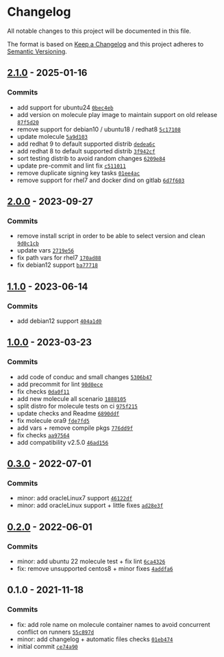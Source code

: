 # Changelog

All notable changes to this project will be documented in this file.

The format is based on [Keep a Changelog](https://keepachangelog.com/en/1.0.0/)
and this project adheres to [Semantic Versioning](https://semver.org/spec/v2.0.0.html).

## [2.1.0](https://github.com/lotusnoir/ansible-apps_snoopy/compare/2.0.0...2.1.0) - 2025-01-16

### Commits

- add support for ubuntu24 [`0bec4eb`](https://github.com/lotusnoir/ansible-apps_snoopy/commit/0bec4eba0cc4eb07a3c346a3ec33e3939f62bb71)
- add version on molecule play image to maintain support on old release [`87f5d20`](https://github.com/lotusnoir/ansible-apps_snoopy/commit/87f5d207ec3a991328c67e3d12f8e0b5799a23cc)
- remove support for debian10 / ubuntu18 / redhat8 [`5c17108`](https://github.com/lotusnoir/ansible-apps_snoopy/commit/5c17108e7e7be489a9b311f56e30d0c95e1039d5)
- update molecule [`5a9d103`](https://github.com/lotusnoir/ansible-apps_snoopy/commit/5a9d103a4f24dd75c776542f3ef58505e62fff1f)
- add redhat 9 to default supported distrib [`dedea6c`](https://github.com/lotusnoir/ansible-apps_snoopy/commit/dedea6cea9a2c648d046b102d0e36208880dc1db)
- add redhat 8 to default supported distrib [`3f942cf`](https://github.com/lotusnoir/ansible-apps_snoopy/commit/3f942cf75cefbbdf159ed8e063b13ecd0ab8aaa0)
- sort testing distrib to avoid random changes [`6209e84`](https://github.com/lotusnoir/ansible-apps_snoopy/commit/6209e8407cf5a0fc8cf0ce5a8ac54d69bc222ca3)
- update pre-commit and lint fix [`c511011`](https://github.com/lotusnoir/ansible-apps_snoopy/commit/c511011086ce6e3259340054b6c1b7e46834edb5)
- remove duplicate signing key tasks [`01ee4ac`](https://github.com/lotusnoir/ansible-apps_snoopy/commit/01ee4ac27353a3a919a37f4ce9cada432b8a73a7)
- remove support for rhel7 and docker dind on gitlab [`6d7f603`](https://github.com/lotusnoir/ansible-apps_snoopy/commit/6d7f603d6c4de8ef4947b3bd1b48b773e83f7227)

## [2.0.0](https://github.com/lotusnoir/ansible-apps_snoopy/compare/1.1.0...2.0.0) - 2023-09-27

### Commits

- remove install script in order to be able to select version and clean [`9d0c1cb`](https://github.com/lotusnoir/ansible-apps_snoopy/commit/9d0c1cb1d9862de8fd86191983c06a4a20b906a3)
- update vars [`2719e56`](https://github.com/lotusnoir/ansible-apps_snoopy/commit/2719e5685a212a4710602ac4017aef60a1a0a1ef)
- fix path vars for rhel7 [`170ad88`](https://github.com/lotusnoir/ansible-apps_snoopy/commit/170ad881fa4c1b417058ba339637e95f8eb0e0ae)
- fix debian12 support [`ba77718`](https://github.com/lotusnoir/ansible-apps_snoopy/commit/ba77718adc0779740addb8f17fdd531d7b575cf0)

## [1.1.0](https://github.com/lotusnoir/ansible-apps_snoopy/compare/1.0.0...1.1.0) - 2023-06-14

### Commits

- add debian12 support [`404a1d0`](https://github.com/lotusnoir/ansible-apps_snoopy/commit/404a1d0b6d8765634dd667149253719b9e8b226e)

## [1.0.0](https://github.com/lotusnoir/ansible-apps_snoopy/compare/0.3.0...1.0.0) - 2023-03-23

### Commits

- add code of conduc and small changes [`5306b47`](https://github.com/lotusnoir/ansible-apps_snoopy/commit/5306b47429bd5f6ec38d38f03d4a2f42320a7655)
- add precommit for lint [`90d0ece`](https://github.com/lotusnoir/ansible-apps_snoopy/commit/90d0ece3e0712bab99462bcf293e0c399ab2c305)
- fix checks [`0da0f11`](https://github.com/lotusnoir/ansible-apps_snoopy/commit/0da0f113bd1b98e06db359b87aac4ef95a5535ff)
- add new molecule all scenario [`1888105`](https://github.com/lotusnoir/ansible-apps_snoopy/commit/188810553b7a9a2da1315f31d2630eb927835030)
- split distro for molecule tests on ci [`975f215`](https://github.com/lotusnoir/ansible-apps_snoopy/commit/975f2155bc185c0c9cb81f89d538aa269b1cf324)
- update checks and Readme [`6890ddf`](https://github.com/lotusnoir/ansible-apps_snoopy/commit/6890ddf5e7e77e6f73275efbcc9e1eae71623e56)
- fix molecule ora9 [`fde7fd5`](https://github.com/lotusnoir/ansible-apps_snoopy/commit/fde7fd53b36a64ae3726d945a60c980626af5c04)
- add vars + remove compile pkgs [`776dd9f`](https://github.com/lotusnoir/ansible-apps_snoopy/commit/776dd9fb5cc5f18264c0189b5c3b0e9645f1a419)
- fix checks [`aa97564`](https://github.com/lotusnoir/ansible-apps_snoopy/commit/aa97564789fe28fcc5d12a1367a2f07c03f15bb6)
- add compatibility v2.5.0 [`46ad156`](https://github.com/lotusnoir/ansible-apps_snoopy/commit/46ad15685f3f2fc7f509883e670acbca8a89c2e3)

## [0.3.0](https://github.com/lotusnoir/ansible-apps_snoopy/compare/0.2.0...0.3.0) - 2022-07-01

### Commits

- minor: add oracleLinux7 support [`46122df`](https://github.com/lotusnoir/ansible-apps_snoopy/commit/46122dfe7eec47ae987916aa1c25edb59f7a9d61)
- minor: add oracleLinux support + little fixes [`ad28e3f`](https://github.com/lotusnoir/ansible-apps_snoopy/commit/ad28e3f2713a1147da4982cb999a2f3ec37bbfd1)

## [0.2.0](https://github.com/lotusnoir/ansible-apps_snoopy/compare/0.1.0...0.2.0) - 2022-06-01

### Commits

- minor: add ubuntu 22 molecule test + fix lint [`6ca4326`](https://github.com/lotusnoir/ansible-apps_snoopy/commit/6ca43265a804a33e2db17b5351ba2640d3c040df)
- fix: remove unsupported centos8 + minor fixes [`4addfa6`](https://github.com/lotusnoir/ansible-apps_snoopy/commit/4addfa625a8377d7d17dd8d3b65f6bf8aa6ee199)

## 0.1.0 - 2021-11-18

### Commits

- fix: add role name on molecule container names to avoid concurrent conflict on runners [`55c897d`](https://github.com/lotusnoir/ansible-apps_snoopy/commit/55c897d37315a7c8eb0b3b2f09010cff8fc332e1)
- minor: add changelog + automatic files checks [`01eb474`](https://github.com/lotusnoir/ansible-apps_snoopy/commit/01eb474506cc1af9c9a3801d8bd387996fc3f9b2)
- initial commit [`ce74a90`](https://github.com/lotusnoir/ansible-apps_snoopy/commit/ce74a906197be0c6af71e563fd502950262e2e41)
